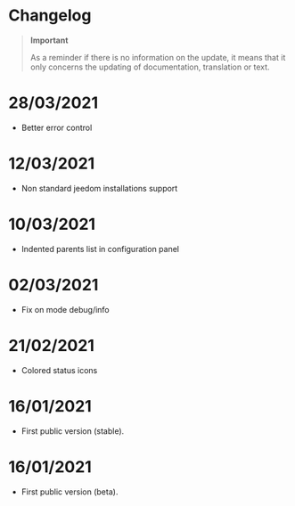 # Changelog 

>**Important**
>
>As a reminder if there is no information on the update, it means that it only concerns the updating of documentation, translation or text.

# 28/03/2021
- Better error control

# 12/03/2021
- Non standard jeedom installations support

# 10/03/2021
- Indented parents list in configuration panel

# 02/03/2021
- Fix on mode debug/info

# 21/02/2021
- Colored status icons

# 16/01/2021
- First public version (stable).

# 16/01/2021
- First public version (beta).
